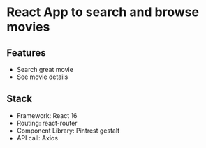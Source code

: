 # React App to search and browse movies

## Features
- Search great movie
- See movie details

## Stack
- Framework: React 16
- Routing: react-router
- Component Library: Pintrest gestalt 
- API call: Axios
 
